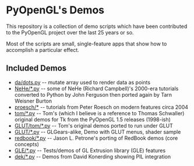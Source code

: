 # PyOpenGL's Demos 

This repository is a collection of demo scripts which have been 
contributed to the PyOpenGL project over the last 25 years or so.

Most of the scripts are small, single-feature apps that show 
how to accomplish a particular effect.

## Included Demos

* [da/dots.py](OpenGL_Demo/da/dots.py) -- mutate array used to render data as points
* [NeHe/*.py](OpenGL_Demo/NeHe/) -- some of NeHe (Richard Campbell)'s 2000-era tutorials converted to Python by John Ferguson then ported again by Tarn Weisner Burton
* [proesch/*](OpenGL_Demo/proesch/) -- tutorials from Peter Roesch on modern features circa 2004
* [tom/*.py](OpenGL_Demo/tom/) -- Tom's (which I believe is a reference to Thomas Schwaller) original demos for Tk from the PyOpenGL 1.5 releases (1998-ish)
* [GLUT/tom/*.py](OpenGL_Demo/GLUT/tom/) -- Tom's original demos ported to run under GLUT 
* [GLUT/*.py](OpenGL_Demo/GLUT/) -- GLGears-alike, Demo with GLUT menus, shader sample
* [redbook/*.py](OpenGL_Demo/redbook/) -- Jason L. Petrone's porting of RedBook demos (core concepts)
* [GLE/*.py](OpenGL_Demo/GLE/) -- Tests/demos of GL Extrusion library (GLE) features
* [dek/*.py](OpenGL_Demo/dek/) -- Demos from David Konerding showing PIL integration
